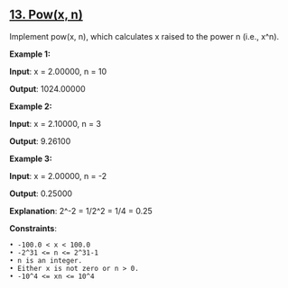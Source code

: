<h2><a href="https://leetcode.com/problems/powx-n/description/">13. Pow(x, n)</a></h2>

Implement pow(x, n), which calculates x raised to the power n (i.e., x^n).

**Example 1:**

**Input**: x = 2.00000, n = 10

**Output**: 1024.00000

**Example 2:**

**Input**: x = 2.10000, n = 3

**Output**: 9.26100

**Example 3:**

**Input**: x = 2.00000, n = -2

**Output**: 0.25000

**Explanation**: 2^-2 = 1/2^2 = 1/4 = 0.25


**Constraints**:

    • -100.0 < x < 100.0
    • -2^31 <= n <= 2^31-1
    • n is an integer.
    • Either x is not zero or n > 0.
    • -10^4 <= xn <= 10^4


